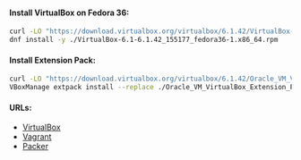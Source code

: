 #### Install VirtualBox on Fedora 36:
```bash
curl -LO "https://download.virtualbox.org/virtualbox/6.1.42/VirtualBox-6.1-6.1.42_155177_fedora36-1.x86_64.rpm" && \
dnf install -y ./VirtualBox-6.1-6.1.42_155177_fedora36-1.x86_64.rpm
```

#### Install Extension Pack:
```bash
curl -LO "https://download.virtualbox.org/virtualbox/6.1.42/Oracle_VM_VirtualBox_Extension_Pack-6.1.42.vbox-extpack" && \
VBoxManage extpack install --replace ./Oracle_VM_VirtualBox_Extension_Pack-6.1.42.vbox-extpack
```

#### URLs:
- [VirtualBox](https://www.virtualbox.org/wiki/Download_Old_Builds)
- [Vagrant](https://developer.hashicorp.com/vagrant/docs)
- [Packer](https://developer.hashicorp.com/packer/docs)
